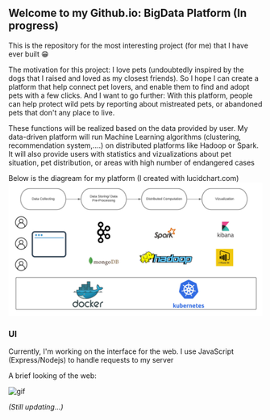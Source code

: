 ## Welcome to my Github.io: BigData Platform (In progress)
This is the repository for the most interesting project (for me) that I have ever built :grin:

The motivation for this project: I love pets (undoubtedly inspired by the dogs that I raised and loved as my closest friends). So I hope I can create a platform that help connect pet lovers, and enable them to find and adopt pets with a few clicks. And I want to go further: With this platform, people can help protect wild pets by reporting about mistreated pets, or abandoned pets that don't any place to live. 

These functions will be realized based on the data provided by user. My data-driven platform will run Machine Learning algorithms (clustering, recommendation system,....) on distributed platforms like Hadoop or Spark. It will also provide users with statistics and vizualizations about pet situation, pet distribution, or areas with high number of endangered cases

Below is the diagream for my platform (I created with lucidchart.com)
![diagram](./diagram/platform-diagram.png)



### UI
Currently, I'm working on the interface for the web. I use JavaScript (Express/Nodejs) to handle requests to my server

A brief looking of the web:

![gif](web-interface/bigdata-platform-interface/public/images/Animation.gif)

*(Still updating...)*
